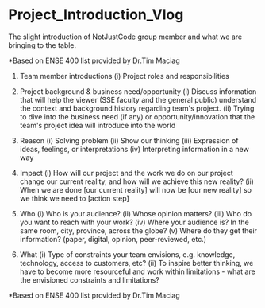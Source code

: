 # Project_Introduction_Vlog

The slight introduction of NotJustCode group member and what we are bringing to the table. 

*Based on ENSE 400 list provided by Dr.Tim Maciag

1.  Team member introductions
    (i)   Project roles and responsibilities

2.  Project background & business need/opportunity
    (i)   Discuss information that will help the viewer (SSE faculty and the general public) understand the context and background history 
          regarding team's project. 
    (ii)  Trying to dive into the business need (if any) or opportunity/innovation that the team's project idea will introduce into the world

3.  Reason
    (i)   Solving problem
    (ii)  Show our thinking
    (iii) Expression of ideas, feelings, or interpretations
    (iv)  Interpreting information in a new way

4.  Impact
    (i)   How will our project and the work we do on our project change our current reality, and how will we achieve this new reality?
    (ii)  When we are done [our current reality] will now be [our new reality] so we think we need to [action step]

5.  Who
    (i)   Who is your audience?
    (ii)  Whose opinion matters?
    (iii) Who do you want to reach with your work?
    (iv)  Where your audience is? In the same room, city, province, across the globe?
    (v)   Where do they get their information? (paper, digital, opinion, peer-reviewed, etc.)

6.  What
    (i)   Type of constraints your team envisions, e.g. knowledge, technology, access to customers, etc? 
    (ii)  To inspire better thinking, we have to become more resourceful and work within limitations - what are the envisioned constraints and limitations?
    
*Based on ENSE 400 list provided by Dr.Tim Maciag


